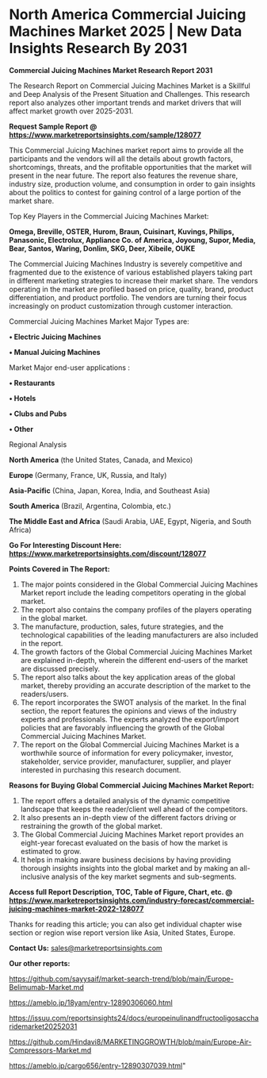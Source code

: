 # North America Commercial Juicing Machines Market 2025 | New Data Insights Research By 2031

<strong>Commercial Juicing Machines Market Research Report 2031</strong>

The Research Report on Commercial Juicing Machines Market is a Skillful and Deep Analysis of the Present Situation and Challenges. This research report also analyzes other important trends and market drivers that will affect market growth over 2025-2031.

<strong>Request Sample Report @ <a href=https://www.marketreportsinsights.com/sample/128077>https://www.marketreportsinsights.com/sample/128077</a></strong>

This Commercial Juicing Machines market report aims to provide all the participants and the vendors will all the details about growth factors, shortcomings, threats, and the profitable opportunities that the market will present in the near future. The report also features the revenue share, industry size, production volume, and consumption in order to gain insights about the politics to contest for gaining control of a large portion of the market share.

Top Key Players in the Commercial Juicing Machines Market:

<strong>Omega, Breville, OSTER, Hurom, Braun, Cuisinart, Kuvings, Philips, Panasonic, Electrolux, Appliance Co. of America, Joyoung, Supor, Media, Bear, Santos, Waring, Donlim, SKG, Deer, Xibeile, OUKE</strong>

The Commercial Juicing Machines Industry is severely competitive and fragmented due to the existence of various established players taking part in different marketing strategies to increase their market share. The vendors operating in the market are profiled based on price, quality, brand, product differentiation, and product portfolio. The vendors are turning their focus increasingly on product customization through customer interaction.

Commercial Juicing Machines Market Major Types are:

<strong>• Electric Juicing Machines

• Manual Juicing Machines</strong>

Market Major end-user applications :

<strong>• Restaurants

• Hotels

• Clubs and Pubs

• Other</strong>

Regional Analysis

</u><strong><b>North America</b></strong> (the United States, Canada, and Mexico)

<strong><b>Europe </b></strong>(Germany, France, UK, Russia, and Italy)

<strong><b>Asia-Pacific</b></strong> (China, Japan, Korea, India, and Southeast Asia)

<strong><b>South America</b></strong> (Brazil, Argentina, Colombia, etc.)

<strong><b>The Middle East and Africa</b></strong> (Saudi Arabia, UAE, Egypt, Nigeria, and South Africa)

<strong>Go For Interesting Discount Here: <a href=https://www.marketreportsinsights.com/discount/128077>https://www.marketreportsinsights.com/discount/128077</a></strong>

<strong>Points Covered in The Report:</strong>
<ol>
  <li>The major points considered in the Global Commercial Juicing Machines Market report include the leading competitors operating in the global market.</li>
  <li>The report also contains the company profiles of the players operating in the global market.</li>
  <li>The manufacture, production, sales, future strategies, and the technological capabilities of the leading manufacturers are also included in the report.</li>
  <li>The growth factors of the Global Commercial Juicing Machines Market are explained in-depth, wherein the different end-users of the market are discussed precisely.</li>
  <li>The report also talks about the key application areas of the global market, thereby providing an accurate description of the market to the readers/users.</li>
  <li>The report incorporates the SWOT analysis of the market. In the final section, the report features the opinions and views of the industry experts and professionals. The experts analyzed the export/import policies that are favorably influencing the growth of the Global Commercial Juicing Machines Market.</li>
  <li>The report on the Global Commercial Juicing Machines Market is a worthwhile source of information for every policymaker, investor, stakeholder, service provider, manufacturer, supplier, and player interested in purchasing this research document.</li>
</ol>
<strong>Reasons for Buying Global Commercial Juicing Machines Market Report:</strong>

<ol>
  <li>The report offers a detailed analysis of the dynamic competitive landscape that keeps the reader/client well ahead of the competitors.</li>
  <li>It also presents an in-depth view of the different factors driving or restraining the growth of the global market.</li>
  <li>The Global Commercial Juicing Machines Market report provides an eight-year forecast evaluated on the basis of how the market is estimated to grow.</li>
  <li>It helps in making aware business decisions by having providing thorough insights insights into the global market and by making an all-inclusive analysis of the key market segments and sub-segments.</li>
</ol>
<strong>Access full Report Description, TOC, Table of Figure, Chart, etc. @ <a href=https://www.marketreportsinsights.com/industry-forecast/commercial-juicing-machines-market-2022-128077>https://www.marketreportsinsights.com/industry-forecast/commercial-juicing-machines-market-2022-128077</a></strong>


Thanks for reading this article; you can also get individual chapter wise section or region wise report version like Asia, United States, Europe.

<strong>Contact Us:</strong>
sales@marketreportsinsights.com

<strong>Our other reports:</strong>

<a href=https://github.com/sayysaif/market-search-trend/blob/main/Europe-Belimumab-Market.md>https://github.com/sayysaif/market-search-trend/blob/main/Europe-Belimumab-Market.md</a>

<a href=https://ameblo.jp/18yam/entry-12890306060.html>https://ameblo.jp/18yam/entry-12890306060.html</a>

<a href=https://issuu.com/reportsinsights24/docs/europeinulinandfructooligosaccharidemarket20252031>https://issuu.com/reportsinsights24/docs/europeinulinandfructooligosaccharidemarket20252031</a>

<a href=https://github.com/Hindavi8/MARKETINGGROWTH/blob/main/Europe-Air-Compressors-Market.md>https://github.com/Hindavi8/MARKETINGGROWTH/blob/main/Europe-Air-Compressors-Market.md</a>

<a href=https://ameblo.jp/cargo656/entry-12890307039.html>https://ameblo.jp/cargo656/entry-12890307039.html</a>"
